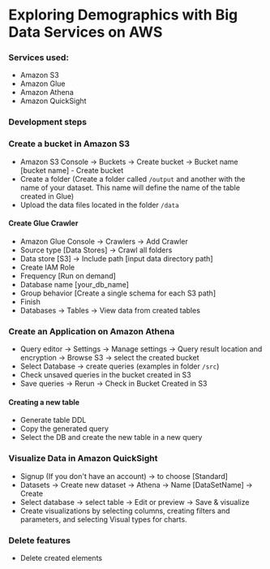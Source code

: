 # Exploring Demographics with Big Data Services on AWS

### Services used:
 - Amazon S3
 - Amazon Glue
 - Amazon Athena
 - Amazon QuickSight

### Development steps

### Create a bucket in Amazon S3

- Amazon S3 Console -> Buckets -> Create bucket -> Bucket name [bucket name] - Create bucket
- Create a folder (Create a folder called ```/output``` and another with the name of your dataset. This name will define the name of the table created in Glue)
- Upload the data files located in the folder ```/data```

#### Create Glue Crawler

- Amazon Glue Console -> Crawlers -> Add Crawler
- Source type [Data Stores] -> Crawl all folders
- Data store [S3] -> Include path [input data directory path]
- Create IAM Role
- Frequency [Run on demand]
- Database name [your_db_name]
- Group behavior [Create a single schema for each S3 path]
- Finish
- Databases -> Tables -> View data from created tables

### Create an Application on Amazon Athena

- Query editor -> Settings -> Manage settings -> Query result location and encryption -> Browse S3 -> select the created bucket
- Select Database -> create queries (examples in folder ```/src```)
- Check unsaved queries in the bucket created in S3
- Save queries -> Rerun -> Check in Bucket Created in S3

#### Creating a new table

- Generate table DDL
- Copy the generated query
- Select the DB and create the new table in a new query

### Visualize Data in Amazon QuickSight

- Signup (If you don't have an account) -> to choose [Standard]
- Datasets -> Create new dataset -> Athena -> Name [DataSetName] -> Create
- Select database -> select table -> Edit or preview -> Save & visualize
- Create visualizations by selecting columns, creating filters and parameters, and selecting Visual types for charts.

### Delete features
 - Delete created elements

